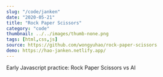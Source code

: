 ```yaml
---
slug: "/code/janken"
date: "2020-05-21"
title: "Rock Paper Scissors"
category: "code"
thumbnail: ../../images/thumb-none.png
tags: [html,css,js]
source: https://github.com/wongyuhao/rock-paper-scissors
demo: https://hao-janken.netlify.app/
---
```


Early Javascript practice: Rock Paper Scissors vs AI